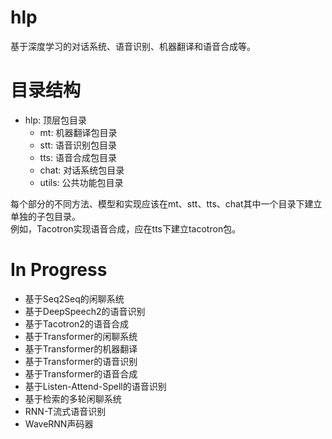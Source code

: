 # hlp
基于深度学习的对话系统、语音识别、机器翻译和语音合成等。
# 目录结构
- hlp: 顶层包目录
   - mt: 机器翻译包目录
   - stt: 语音识别包目录
   - tts: 语音合成包目录
   - chat: 对话系统包目录
   - utils: 公共功能包目录

每个部分的不同方法、模型和实现应该在mt、stt、tts、chat其中一个目录下建立单独的子包目录。<br>
例如，Tacotron实现语音合成，应在tts下建立tacotron包。
# In Progress
- 基于Seq2Seq的闲聊系统
- 基于DeepSpeech2的语音识别
- 基于Tacotron2的语音合成
- 基于Transformer的闲聊系统
- 基于Transformer的机器翻译
- 基于Transformer的语音识别
- 基于Transformer的语音合成
- 基于Listen-Attend-Spell的语音识别
- 基于检索的多轮闲聊系统
- RNN-T流式语音识别
- WaveRNN声码器
